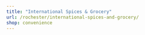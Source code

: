 ```yaml
---
title: "International Spices & Grocery"
url: /rochester/international-spices-and-grocery/
shop: convenience
---
```

